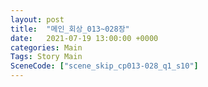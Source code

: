 ```yaml
---
layout: post
title:  "메인_회상_013~028장"
date:   2021-07-19 13:00:00 +0000
categories: Main
Tags: Story Main
SceneCode: ["scene_skip_cp013-028_q1_s10"]
---
```

